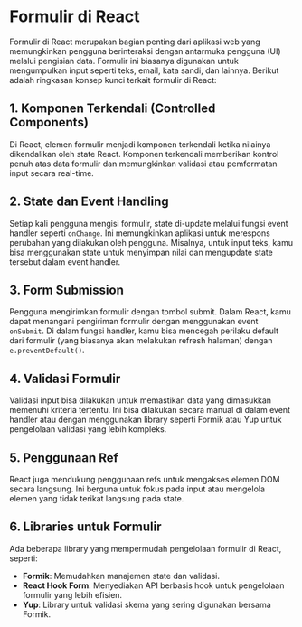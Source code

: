 # Formulir di React

Formulir di React merupakan bagian penting dari aplikasi web yang memungkinkan pengguna berinteraksi dengan antarmuka pengguna (UI) melalui pengisian data. Formulir ini biasanya digunakan untuk mengumpulkan input seperti teks, email, kata sandi, dan lainnya. Berikut adalah ringkasan konsep kunci terkait formulir di React:

## 1. Komponen Terkendali (Controlled Components)
Di React, elemen formulir menjadi komponen terkendali ketika nilainya dikendalikan oleh state React. Komponen terkendali memberikan kontrol penuh atas data formulir dan memungkinkan validasi atau pemformatan input secara real-time.

## 2. State dan Event Handling
Setiap kali pengguna mengisi formulir, state di-update melalui fungsi event handler seperti `onChange`. Ini memungkinkan aplikasi untuk merespons perubahan yang dilakukan oleh pengguna. Misalnya, untuk input teks, kamu bisa menggunakan state untuk menyimpan nilai dan mengupdate state tersebut dalam event handler.

## 3. Form Submission
Pengguna mengirimkan formulir dengan tombol submit. Dalam React, kamu dapat menangani pengiriman formulir dengan menggunakan event `onSubmit`. Di dalam fungsi handler, kamu bisa mencegah perilaku default dari formulir (yang biasanya akan melakukan refresh halaman) dengan `e.preventDefault()`.

## 4. Validasi Formulir
Validasi input bisa dilakukan untuk memastikan data yang dimasukkan memenuhi kriteria tertentu. Ini bisa dilakukan secara manual di dalam event handler atau dengan menggunakan library seperti Formik atau Yup untuk pengelolaan validasi yang lebih kompleks.

## 5. Penggunaan Ref
React juga mendukung penggunaan refs untuk mengakses elemen DOM secara langsung. Ini berguna untuk fokus pada input atau mengelola elemen yang tidak terikat langsung pada state.

## 6. Libraries untuk Formulir
Ada beberapa library yang mempermudah pengelolaan formulir di React, seperti:
- **Formik**: Memudahkan manajemen state dan validasi.
- **React Hook Form**: Menyediakan API berbasis hook untuk pengelolaan formulir yang lebih efisien.
- **Yup**: Library untuk validasi skema yang sering digunakan bersama Formik.
